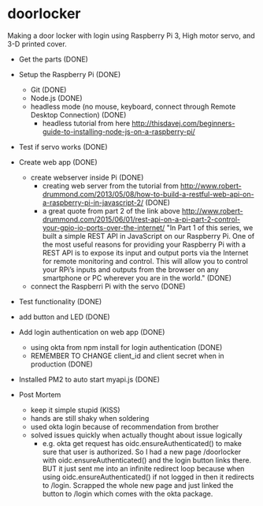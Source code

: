 # doorlocker

Making a door locker with login using Raspberry Pi 3, High motor servo, and 3-D printed cover.

- Get the parts (DONE)
- Setup the Raspberry Pi (DONE)
  - Git (DONE)
  - Node.js (DONE)
  - headless mode (no mouse, keyboard, connect through Remote Desktop Connection) (DONE)
    - headless tutorial from here http://thisdavej.com/beginners-guide-to-installing-node-js-on-a-raspberry-pi/
- Test if servo works (DONE)
- Create web app (DONE)
  - create webserver inside Pi (DONE)
    - creating web server from the tutorial from http://www.robert-drummond.com/2013/05/08/how-to-build-a-restful-web-api-on-a-raspberry-pi-in-javascript-2/ (DONE)
    - a great quote from part 2 of the link above http://www.robert-drummond.com/2015/06/01/rest-api-on-a-pi-part-2-control-your-gpio-io-ports-over-the-internet/ "In Part 1 of this series, we built a simple REST API in JavaScript on our Raspberry Pi.
One of the most useful reasons for providing your Raspberry Pi with a REST API is to expose its input and output ports via the Internet for remote monitoring and control. This will allow you to control your RPi’s inputs and outputs from the browser on any smartphone or PC wherever you are in the world." (DONE)
  - connect the Raspberri Pi with the servo (DONE)
- Test functionality (DONE)
- add button and LED (DONE)
- Add login authentication on web app (DONE)
	- using okta from npm install for login authentication (DONE)
	- REMEMBER TO CHANGE client_id and client secret when in production (DONE)

- Installed PM2 to auto start myapi.js (DONE) 
- Post Mortem
	- keep it simple stupid (KISS)
	- hands are still shaky when soldering
	- used okta login because of recommendation from brother
	- solved issues quickly when actually thought about issue logically
		- e.g. okta get request has oidc.ensureAuthenticated() to make sure that user is authorized. So I had a new page /doorlocker with oidc.ensureAuthenticated() and the login button links there. BUT it just sent me into an infinite redirect loop because when using oidc.ensureAuthenticated() if not logged in then it redirects to /login. Scrapped the whole new page and just linked the button to /login which comes with the okta package.
